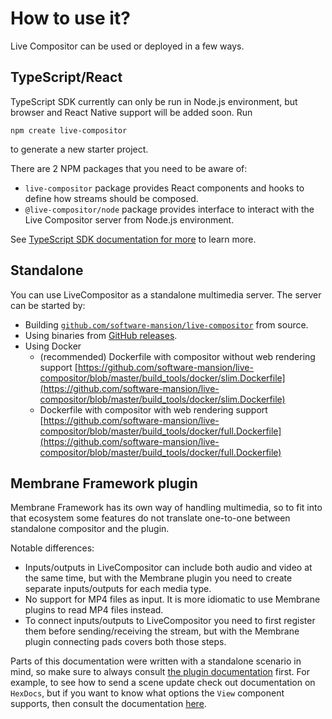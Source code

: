 # How to use it?

Live Compositor can be used or deployed in a few ways.

## TypeScript/React

TypeScript SDK currently can only be run in Node.js environment, but browser and React Native support will be added soon. Run
```
npm create live-compositor
```
to generate a new starter project.

There are 2 NPM packages that you need to be aware of:
- `live-compositor` package provides React components and hooks to define how streams should be composed.
- `@live-compositor/node` package provides interface to interact with the Live Compositor server from Node.js environment.

See [TypeScript SDK documentation for more](../typescript/api.md) to learn more.

## Standalone

You can use LiveCompositor as a standalone multimedia server. The server can be started by:
- Building [`github.com/software-mansion/live-compositor`](https://github.com/software-mansion/live-compositor) from source.
- Using binaries from [GitHub releases](https://github.com/software-mansion/live-compositor/releases).
- Using Docker
  - (recommended) Dockerfile with compositor without web rendering support [https://github.com/software-mansion/live-compositor/blob/master/build_tools/docker/slim.Dockerfile](https://github.com/software-mansion/live-compositor/blob/master/build_tools/docker/slim.Dockerfile)
  - Dockerfile with compositor with web rendering support [https://github.com/software-mansion/live-compositor/blob/master/build_tools/docker/full.Dockerfile](https://github.com/software-mansion/live-compositor/blob/master/build_tools/docker/full.Dockerfile)

## Membrane Framework plugin

Membrane Framework has its own way of handling multimedia, so to fit into that ecosystem some features do not translate one-to-one between standalone compositor and the plugin.

Notable differences:
- Inputs/outputs in LiveCompositor can include both audio and video at the same time, but with the Membrane plugin you need to create separate inputs/outputs for each media type.
- No support for MP4 files as input. It is more idiomatic to use Membrane plugins to read MP4 files instead.
- To connect inputs/outputs to LiveCompositor you need to first register them before sending/receiving the stream, but with the Membrane plugin connecting pads covers both those steps.

Parts of this documentation were written with a standalone scenario in mind, so make sure to always consult [the plugin documentation](https://hexdocs.pm/membrane_live_compositor_plugin/0.9.0/Membrane.LiveCompositor.html) first. For example, to see how to send a scene update check out documentation on `HexDocs`, but if you want to know what options the `View` component supports, then consult the documentation [here](../api/components/View.md).

